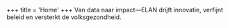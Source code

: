 +++
title = 'Home'
+++
Van data naar impact—ELAN drijft innovatie, verfijnt beleid en versterkt de volksgezondheid.